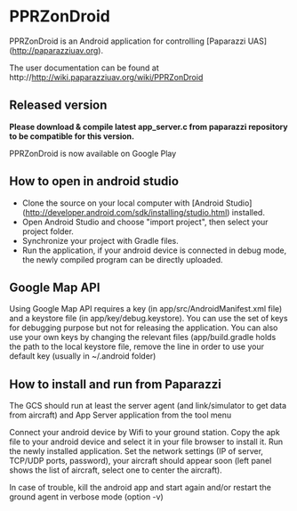 PPRZonDroid
===========

PPRZonDroid is an Android application for controlling [Paparazzi UAS] (http://paparazziuav.org).

The user documentation can be found at http://http://wiki.paparazziuav.org/wiki/PPRZonDroid


Released version
----------------

**Please download & compile latest app_server.c from paparazzi repository to be compatible for this version.**

PPRZonDroid is now available on Google Play


How to open in android studio
-----------------------------

* Clone the source on your local computer with [Android Studio] (http://developer.android.com/sdk/installing/studio.html) installed.
* Open Android Studio and choose "import project", then select your project folder.
* Synchronize your project with Gradle files.
* Run the application, if your android device is connected in debug mode, the newly compiled program can be directly uploaded.


Google Map API
--------------

Using Google Map API requires a key (in app/src/AndroidManifest.xml file) and a keystore file (in app/key/debug.keystore).
You can use the set of keys for debugging purpose but not for releasing the application.
You can also use your own keys by changing the relevant files (app/build.gradle holds the path to the local keystore file, remove the line in order to use your default key (usually in ~/.android folder)


How to install and run from Paparazzi
-------------------------------------

The GCS should run at least the server agent (and link/simulator to get data from aircraft) and App Server application from the tool menu

Connect your android device by Wifi to your ground station.
Copy the apk file to your android device and select it in your file browser to install it.
Run the newly installed application.
Set the network settings (IP of server, TCP/UDP ports, password), your aircraft should appear soon (left panel shows the list of aircraft, select one to center the aircraft).

In case of trouble, kill the android app and start again and/or restart the ground agent in verbose mode (option -v)

